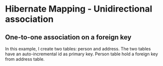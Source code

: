 # Hibernate Mapping - Unidirectional association
## One-to-one association on a foreign key
In this example, I create two tables: person and address.
The two tables have an auto-incremental id as primary key.
Person table hold a foreign key from address table.
